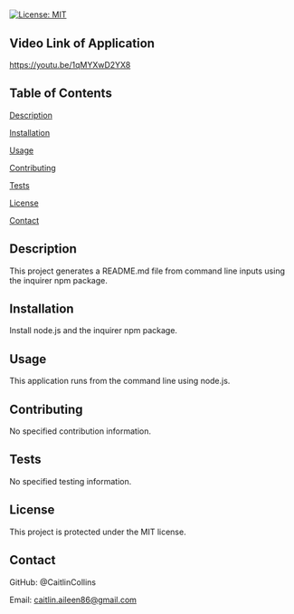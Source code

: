 # 
  [![License: MIT](https://img.shields.io/badge/License-MIT-yellow.svg)](https://opensource.org/licenses/MIT)

  ## Video Link of Application
  https://youtu.be/1qMYXwD2YX8

  ## Table of Contents
  [Description](https://github.com//#description)

  [Installation](https://github.com//#installation)

  [Usage](https://github.com//#usage)

  [Contributing](https://github.com//#contributing)

  [Tests](https://github.com//#tests)

  [License](https://github.com//#license)

  [Contact](https://github.com//#contact)

  ## Description
  This project generates a README.md file from command line inputs using the inquirer npm package. 
  
  ## Installation
  Install node.js and the inquirer npm package.
  
  ## Usage
  This application runs from the command line using node.js.

  ## Contributing
  No specified contribution information. 

  ## Tests
  No specified testing information. 

  ## License
  This project is protected under the MIT license.
  ## Contact
  GitHub: @CaitlinCollins

  Email: caitlin.aileen86@gmail.com

